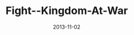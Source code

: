 ---
layout: music 
title: "Fight--Kingdom-At-War"
series: "Kingdom Come"
date: 2013-11-02 
description: ""
audio: "http://www.crossroads.net/players/media/hq/110213Web.mp3"
audio-duration: "41:51"
src: "http://www.crossroads.net/players/media/mediumHz/Kingdom_190x110.jpg"
---